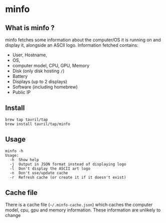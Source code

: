 # minfo

## What is minfo ?

minfo fetches some information about the computer/OS
it is running on and display it, alongside an ASCII
logo.
Information fetched contains:

- User, Hostname,
- OS,
- computer model, CPU, GPU, Memory
- Disk (only disk hosting `/`)
- Battery
- Displays (up to 2 displays)
- Software (including homebrew)
- Public IP

## Install

```shell
brew tap tavril/tap
brew install tavril/tap/minfo
```

## Usage

```shell
minfo -h
Usage:
  -h  Show help
  -j  Output in JSON format instead of displaying logo
  -l  Don't display the ASCII art logo
  -n  Don't use/update cache
  -r  Refresh cache (or create it if it doesn't exist)
```

## Cache file

There is a cache file (`~/.minfo-cache.json`) which
caches the computer model, cpu, gpu and memory information.
These information are unlikely to change
